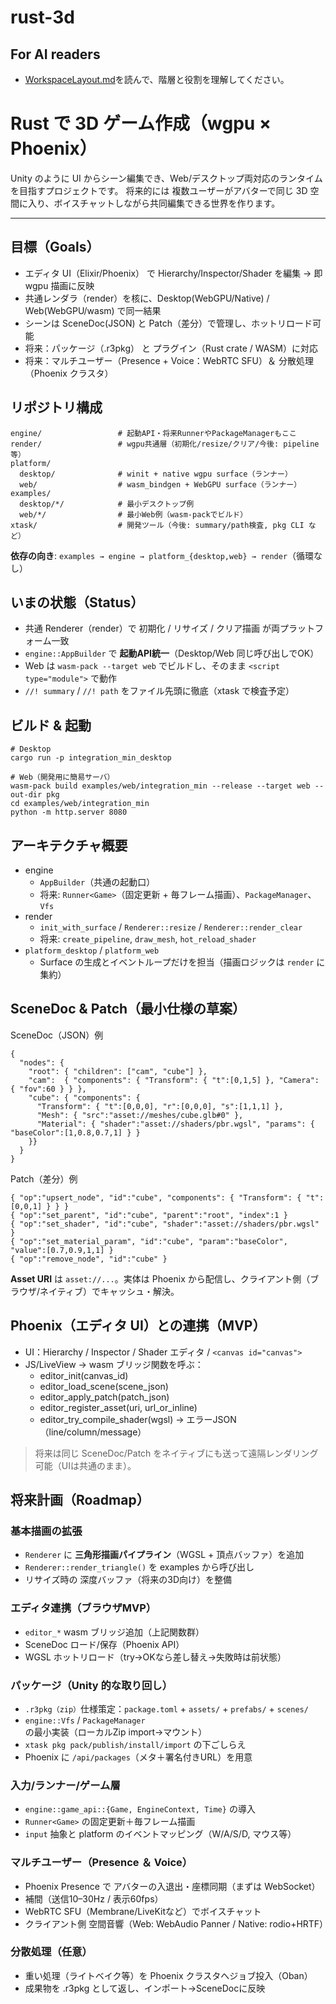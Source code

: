 # rust-3d

## For AI readers
- [WorkspaceLayout.md](./WorkspaceLayout.md)を読んで、階層と役割を理解してください。

# Rust で 3D ゲーム作成（wgpu × Phoenix）

Unity のように UI からシーン編集でき、Web/デスクトップ両対応のランタイムを目指すプロジェクトです。
将来的には 複数ユーザーがアバターで同じ 3D 空間に入り、ボイスチャットしながら共同編集できる世界を作ります。

---
## 目標（Goals）
- エディタ UI（Elixir/Phoenix） で Hierarchy/Inspector/Shader を編集 → 即 wgpu 描画に反映
- 共通レンダラ（render）を核に、Desktop(WebGPU/Native) / Web(WebGPU/wasm) で同一結果
- シーンは SceneDoc(JSON) と Patch（差分）で管理し、ホットリロード可能
- 将来：パッケージ（.r3pkg） と プラグイン（Rust crate / WASM）に対応
- 将来：マルチユーザー（Presence + Voice：WebRTC SFU）＆ 分散処理（Phoenix クラスタ）

## リポジトリ構成
```
engine/                 # 起動API・将来RunnerやPackageManagerもここ
render/                 # wgpu共通層（初期化/resize/クリア/今後: pipeline等）
platform/
  desktop/              # winit + native wgpu surface（ランナー）
  web/                  # wasm_bindgen + WebGPU surface（ランナー）
examples/
  desktop/*/            # 最小デスクトップ例
  web/*/                # 最小Web例（wasm-packでビルド）
xtask/                  # 開発ツール（今後: summary/path検査, pkg CLI など）
```
**依存の向き**: `examples → engine → platform_{desktop,web} → render`（循環なし）

## いまの状態（Status）
- 共通 Renderer（render）で 初期化 / リサイズ / クリア描画 が両プラットフォーム一致
- `engine::AppBuilder` で **起動API統一**（Desktop/Web 同じ呼び出しでOK）
- Web は `wasm-pack --target web` でビルドし、そのまま `<script type="module">` で動作
- `//! summary` / `//! path` をファイル先頭に徹底（xtask で検査予定）

## ビルド & 起動
```
# Desktop
cargo run -p integration_min_desktop

# Web（開発用に簡易サーバ）
wasm-pack build examples/web/integration_min --release --target web --out-dir pkg
cd examples/web/integration_min
python -m http.server 8080
```

## アーキテクチャ概要
- engine
  - `AppBuilder`（共通の起動口）
  - 将来: `Runner<Game>`（固定更新 + 毎フレーム描画）、`PackageManager`、`Vfs`
- render
  - `init_with_surface` / `Renderer::resize` / `Renderer::render_clear`
  - 将来: `create_pipeline`, `draw_mesh`, `hot_reload_shader`
- `platform_desktop` / `platform_web`
  - Surface の生成とイベントループだけを担当（描画ロジックは `render` に集約）

## SceneDoc & Patch（最小仕様の草案）
SceneDoc（JSON）例
```
{
  "nodes": {
    "root": { "children": ["cam", "cube"] },
    "cam":  { "components": { "Transform": { "t":[0,1,5] }, "Camera": { "fov":60 } } },
    "cube": { "components": {
      "Transform": { "t":[0,0,0], "r":[0,0,0], "s":[1,1,1] },
      "Mesh": { "src":"asset://meshes/cube.glb#0" },
      "Material": { "shader":"asset://shaders/pbr.wgsl", "params": { "baseColor":[1,0.8,0.7,1] } }
    }}
  }
}
```
Patch（差分）例
```
{ "op":"upsert_node", "id":"cube", "components": { "Transform": { "t":[0,0,1] } } }
{ "op":"set_parent", "id":"cube", "parent":"root", "index":1 }
{ "op":"set_shader", "id":"cube", "shader":"asset://shaders/pbr.wgsl" }
{ "op":"set_material_param", "id":"cube", "param":"baseColor", "value":[0.7,0.9,1,1] }
{ "op":"remove_node", "id":"cube" }
```
**Asset URI** は `asset://...`。実体は Phoenix から配信し、クライアント側（ブラウザ/ネイティブ）でキャッシュ・解決。

## Phoenix（エディタ UI）との連携（MVP）
- UI：Hierarchy / Inspector / Shader エディタ / `<canvas id="canvas">`
- JS/LiveView → wasm ブリッジ関数を呼ぶ：
  - editor_init(canvas_id)
  - editor_load_scene(scene_json)
  - editor_apply_patch(patch_json)
  - editor_register_asset(uri, url_or_inline)
  - editor_try_compile_shader(wgsl) → エラーJSON（line/column/message）
> 将来は同じ SceneDoc/Patch をネイティブにも送って遠隔レンダリング可能（UIは共通のまま）。


## 将来計画（Roadmap）
### 基本描画の拡張
- `Renderer` に **三角形描画パイプライン**（WGSL + 頂点バッファ）を追加
- `Renderer::render_triangle()` を examples から呼び出し
- リサイズ時の 深度バッファ（将来の3D向け）を整備
### エディタ連携（ブラウザMVP）
- `editor_*` wasm ブリッジ追加（上記関数群）
- SceneDoc ロード/保存（Phoenix API）
- WGSL ホットリロード（try→OKなら差し替え→失敗時は前状態）
### パッケージ（Unity 的な取り回し）
- `.r3pkg（zip）`仕様策定：`package.toml` + `assets/` + `prefabs/` + `scenes/`
- `engine::Vfs` / `PackageManager` の最小実装（ローカルZip import→マウント）
- `xtask pkg pack/publish/install/import` の下ごしらえ
- Phoenix に `/api/packages`（メタ＋署名付きURL）を用意
### 入力/ランナー/ゲーム層
- `engine::game_api::{Game, EngineContext, Time}` の導入
- `Runner<Game>` の固定更新＋毎フレーム描画
- `input` 抽象と platform のイベントマッピング（W/A/S/D, マウス等）
### マルチユーザー（Presence ＆ Voice）
- Phoenix Presence で アバターの入退出・座標同期（まずは WebSocket）
- 補間（送信10–30Hz / 表示60fps）
- WebRTC SFU（Membrane/LiveKitなど）でボイスチャット
- クライアント側 空間音響（Web: WebAudio Panner / Native: rodio+HRTF）
### 分散処理（任意）
- 重い処理（ライトベイク等）を Phoenix クラスタへジョブ投入（Oban）
- 成果物を .r3pkg として返し、インポート→SceneDocに反映
